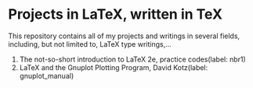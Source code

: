 # Projects in LaTeX, written in TeX
This repository contains all of my projects and writings
in several fields, including, but not limited to, LaTeX
type writings,...

1. The not-so-short introduction to LaTeX 2e, practice codes(label: nbr1)
2. LaTeX and the Gnuplot Plotting Program, David Kotz(label: gnuplot_manual)
